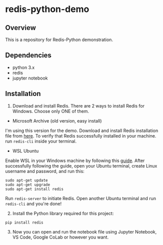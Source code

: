 # redis-python-demo

## Overview

This is a repository for Redis-Python demonstration.

## Dependencies

- python 3.x
- redis
- jupyter notebook

## Installation

1. Download and install Redis. There are 2 ways to install Redis for Windows. Choose only ONE of them.

- Microsoft Archive (old version, easy install)

I'm using this version for the demo. Download and install Redis installation file from [here](https://github.com/microsoftarchive/redis/releases/tag/win-3.0.504). To verify that Redis successfully installed in your machine. run ```redis-cli``` inside your terminal.

- WSL Ubuntu

Enable WSL in your Windows machine by following this [guide](https://docs.microsoft.com/en-us/windows/wsl/install-win10). After successfully following the guide, open your Ubuntu terminal, create Linux username and password, and run this:

```
sudo apt-get update
sudo apt-get upgrade
sudo apt-get install redis
```

Run ```redis-server``` to initiate Redis. Open another Ubuntu terminal and run ```redis-cli``` and you're done!

2. Install the Python library required for this project:
```
pip install redis
```

3. Now you can open and run the notebook file using Jupyter Notebook, VS Code, Google CoLab or however you want.
